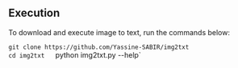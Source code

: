Execution
---------

To download and execute image to text, run the commands below:

`git clone https://github.com/Yassine-SABIR/img2txt`  
`cd img2txt  
`python img2txt.py --help`  
